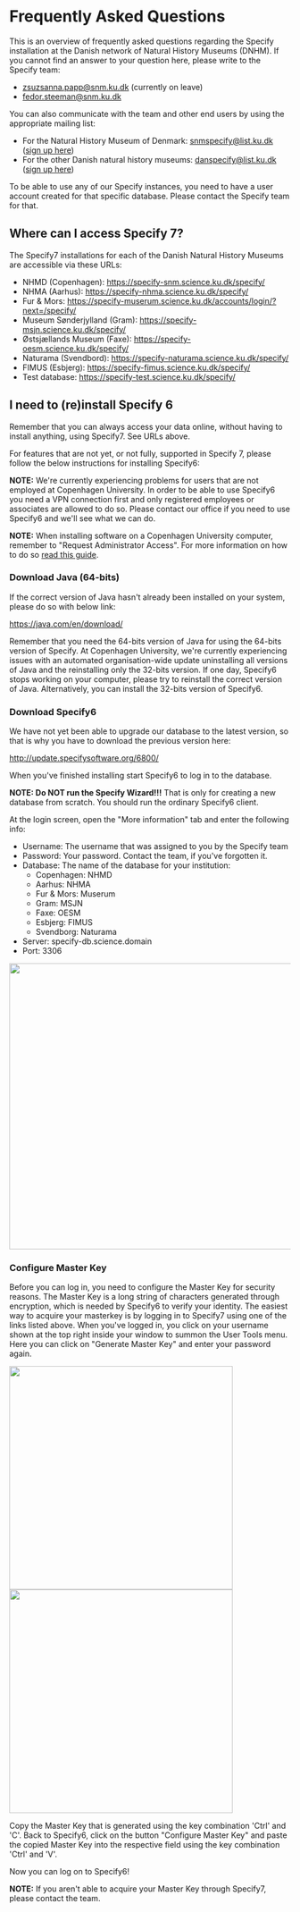 # Frequently Asked Questions

This is an overview of frequently asked questions regarding the Specify installation at the Danish network of Natural History Museums (DNHM). 
If you cannot find an answer to your question here, please write to the Specify team: 

 - zsuzsanna.papp@snm.ku.dk (currently on leave) 
 - fedor.steeman@snm.ku.dk

You can also communicate with the team and other end users by using the appropriate mailing list: 

 - For the Natural History Museum of Denmark: snmspecify@list.ku.dk ([sign up here](https://list.ku.dk/postorius/lists/snmspecify.list.ku.dk/))
 - For the other Danish natural history museums: danspecify@list.ku.dk ([sign up here](https://list.ku.dk/postorius/lists/danspecify.list.ku.dk/))

To be able to use any of our Specify instances, you need to have a user account created for that specific database. Please contact the Specify team for that. 

## Where can I access Specify 7? 

The Specify7 installations for each of the Danish Natural History Museums are accessible via these URLs: 
- NHMD (Copenhagen): https://specify-snm.science.ku.dk/specify/ 
- NHMA (Aarhus): https://specify-nhma.science.ku.dk/specify/ 
- Fur & Mors: https://specify-muserum.science.ku.dk/accounts/login/?next=/specify/ 
- Museum Sønderjylland (Gram): https://specify-msjn.science.ku.dk/specify/ 
- Østsjællands Museum (Faxe): https://specify-oesm.science.ku.dk/specify/  
- Naturama (Svendbord): https://specify-naturama.science.ku.dk/specify/
- FIMUS (Esbjerg): https://specify-fimus.science.ku.dk/specify/
- Test database: https://specify-test.science.ku.dk/specify/

## I need to (re)install Specify 6

Remember that you can always access your data online, without having to install anything, using Specify7. See URLs above. 

For features that are not yet, or not fully, supported in Specify 7, please follow the below instructions for installing Specify6: 

**NOTE:** We're currently experiencing problems for users that are not employed at Copenhagen University. In order to be able to use Specify6 you need a VPN connection first and only registered employees or associates are allowed to do so. Please contact our office if you need to use Specify6 and we'll see what we can do.

**NOTE:** When installing software on a Copenhagen University computer, remember to "Request Administrator Access". For more information on how to do so [read this guide](https://kunet.ku.dk/employee-guide/ITvejl/Admin%20by%20request%20-%20KUcomputer%20-%20Windows%2010.pdf). 

### Download Java (64-bits) 

If the correct version of Java hasn't already been installed on your system, please do so with below link: 

https://java.com/en/download/

Remember that you need the 64-bits version of Java for using the 64-bits version of Specify. At Copenhagen University, we're currently experiencing issues with an automated organisation-wide update uninstalling all versions of Java and the reinstalling only the 32-bits version. If one day, Specify6 stops working on your computer, please try to reinstall the correct version of Java. Alternatively, you can install the 32-bits version of Specify6. 

### Download Specify6 

We have not yet been able to upgrade our database to the latest version, so that is why you have to download the previous version here:  

http://update.specifysoftware.org/6800/ 

When you've finished installing start Specify6 to log in to the database. 

**NOTE: Do NOT run the Specify Wizard!!!** That is only for creating a new database from scratch. You should run the ordinary Specify6 client.

At the login screen, open the "More information" tab and enter the following info: 

* Username: The username that was assigned to you by the Specify team
* Password: Your password. Contact the team, if you've forgotten it. 
* Database: The name of the database for your institution: 
   * Copenhagen: NHMD
   * Aarhus: NHMA
   * Fur & Mors: Muserum
   * Gram: MSJN
   * Faxe: OESM
   * Esbjerg: FIMUS
   * Svendborg: Naturama
* Server: specify-db.science.domain
* Port: 3306

<img src="https://user-images.githubusercontent.com/10909008/158856731-1553a336-54e0-40f0-81c0-1aa0e80fb3d5.png" width="512">

### Configure Master Key 

Before you can log in, you need to configure the Master Key for security reasons. The Master Key is a long string of characters generated through encryption, which is needed by Specify6 to verify your identity. The easiest way to acquire your masterkey is by logging in to Specify7 using one of the links listed above. When you've logged in, you click on your username shown at the top right inside your window to summon the User Tools menu. Here you can click on "Generate Master Key" and enter your password again. 

<img src="https://user-images.githubusercontent.com/10909008/158857981-a1137e71-04ac-467e-b0da-cbabe8a2b453.png" width="400">

<img src="https://user-images.githubusercontent.com/10909008/158858077-84438d7a-93c8-41f4-be9e-7234113aec3b.png" width="400">

Copy the Master Key that is generated using the key combination 'Ctrl' and 'C'. Back to Specify6, click on the button "Configure Master Key" and paste the copied Master Key into the respective field using the key combination 'Ctrl' and 'V'. 

Now you can log on to Specify6!

**NOTE:** If you aren't able to acquire your Master Key through Specify7, please contact the team. 

